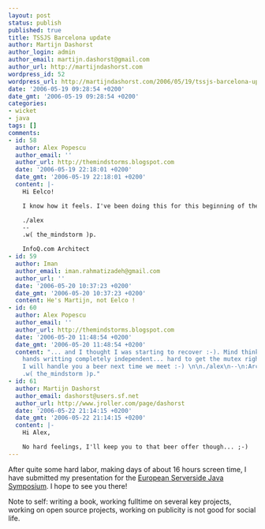 ```yaml
---
layout: post
status: publish
published: true
title: TSSJS Barcelona update
author: Martijn Dashorst
author_login: admin
author_email: martijn.dashorst@gmail.com
author_url: http://martijndashorst.com
wordpress_id: 52
wordpress_url: http://martijndashorst.com/2006/05/19/tssjs-barcelona-update/
date: '2006-05-19 09:28:54 +0200'
date_gmt: '2006-05-19 09:28:54 +0200'
categories:
- wicket
- java
tags: []
comments:
- id: 58
  author: Alex Popescu
  author_email: ''
  author_url: http://themindstorms.blogspot.com
  date: '2006-05-19 22:18:01 +0200'
  date_gmt: '2006-05-19 22:18:01 +0200'
  content: |-
    Hi Eelco!

    I know how it feels. I've been doing this for this beginning of the year to push InfoQ.com out. Keeping the pace with the OSS projects I am contributing was another challenge. But than, when you succeed it is sooo rewarding.

    ./alex
    --
    .w( the_mindstorm )p.

    InfoQ.com Architect
- id: 59
  author: Iman
  author_email: iman.rahmatizadeh@gmail.com
  author_url: ''
  date: '2006-05-20 10:37:23 +0200'
  date_gmt: '2006-05-20 10:37:23 +0200'
  content: He's Martijn, not Eelco !
- id: 60
  author: Alex Popescu
  author_email: ''
  author_url: http://themindstorms.blogspot.com
  date: '2006-05-20 11:48:54 +0200'
  date_gmt: '2006-05-20 11:48:54 +0200'
  content: "... and I thought I was starting to recover :-). Mind thinking something,
    hands writting completely independent... hard to get the mutex right. Sorry...
    I will handle you a beer next time we meet :-) \n\n./alex\n--\n:Architect of InfoQ.com:\n
    .w( the_mindstorm )p."
- id: 61
  author: Martijn Dashorst
  author_email: dashorst@users.sf.net
  author_url: http://www.jroller.com/page/dashorst
  date: '2006-05-22 21:14:15 +0200'
  date_gmt: '2006-05-22 21:14:15 +0200'
  content: |-
    Hi Alex,

    No hard feelings, I'll keep you to that beer offer though... ;-)
---
```

<p>After quite some hard labor, making days of about 16 hours screen time, I have submitted my presentation for the <a href="http://javasymposium-europe.techtarget.com/">European Serverside Java Symposium</a>. I hope to see you there!</p>
<p>
Note to self: writing a book, working fulltime on several key projects, working on open source projects, working on publicity is not good for social life.</p>
